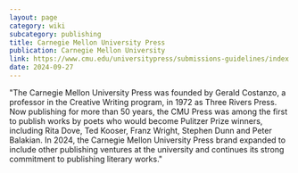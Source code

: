 ```yaml
---
layout: page
category: wiki
subcategory: publishing
title: Carnegie Mellon University Press
publication: Carnegie Mellon University
link: https://www.cmu.edu/universitypress/submissions-guidelines/index.html
date: 2024-09-27
---
```


"The Carnegie Mellon University Press was founded by Gerald Costanzo, a professor in the Creative Writing program, in 1972 as Three Rivers Press. Now publishing for more than 50 years, the CMU Press was among the first to publish works by poets who would become Pulitzer Prize winners, including Rita Dove, Ted Kooser, Franz Wright, Stephen Dunn and Peter Balakian.  In 2024, the Carnegie Mellon University Press brand expanded to include other publishing ventures at the university and continues its strong commitment to publishing literary works."
